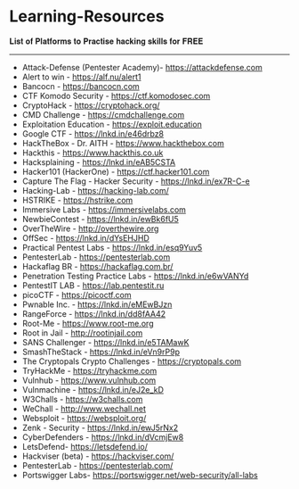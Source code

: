 # Learning-Resources
𝐋𝐢𝐬𝐭 𝐨𝐟 𝐏𝐥𝐚𝐭𝐟𝐨𝐫𝐦𝐬 𝐭𝐨 𝐏𝐫𝐚𝐜𝐭𝐢𝐬𝐞 𝐡𝐚𝐜𝐤𝐢𝐧𝐠 𝐬𝐤𝐢𝐥𝐥𝐬 𝐟𝐨𝐫 𝐅𝐑𝐄𝐄
_______________________________________________________________________________
- Attack-Defense (Pentester Academy)- https://attackdefense.com
- Alert to win - https://alf.nu/alert1
- Bancocn - https://bancocn.com
- CTF Komodo Security - https://ctf.komodosec.com
- CryptoHack - https://cryptohack.org/
- CMD Challenge - https://cmdchallenge.com
- Exploitation Education - https://exploit.education
- Google CTF - https://lnkd.in/e46drbz8
- HackTheBox - Dr. AITH - https://www.hackthebox.com
- Hackthis - https://www.hackthis.co.uk
- Hacksplaining - https://lnkd.in/eAB5CSTA
- Hacker101 (HackerOne) - https://ctf.hacker101.com
- Capture The Flag - Hacker Security - https://lnkd.in/ex7R-C-e
- Hacking-Lab - https://hacking-lab.com/
- HSTRIKE - https://hstrike.com
- Immersive Labs - https://immersivelabs.com
- NewbieContest - https://lnkd.in/ewBk6fU5
- OverTheWire - http://overthewire.org
- OffSec - https://lnkd.in/dYsEHJHD
- Practical Pentest Labs - https://lnkd.in/esq9Yuv5
- PentesterLab - https://pentesterlab.com
- Hackaflag BR - https://hackaflag.com.br/
- Penetration Testing Practice Labs - https://lnkd.in/e6wVANYd
- PentestIT LAB - https://lab.pentestit.ru
- picoCTF - https://picoctf.com
- Pwnable Inc. - https://lnkd.in/eMEwBJzn
- RangeForce - https://lnkd.in/dd8fAA42
- Root-Me - https://www.root-me.org
- Root in Jail - http://rootinjail.com
- SANS Challenger - https://lnkd.in/e5TAMawK
- SmashTheStack - https://lnkd.in/eVn9rP9p
- The Cryptopals Crypto Challenges - https://cryptopals.com
- TryHackMe - https://tryhackme.com
- Vulnhub - https://www.vulnhub.com
- Vulnmachine - https://lnkd.in/eJ2e_kD
- W3Challs - https://w3challs.com
- WeChall - http://www.wechall.net
- Websploit - https://websploit.org/
- Zenk - Security - https://lnkd.in/ewJ5rNx2
- CyberDefenders - https://lnkd.in/dVcmjEw8
- LetsDefend- https://letsdefend.io/
- Hackviser (beta) - https://hackviser.com/
- PentesterLab - https://pentesterlab.com/
- Portswigger Labs- https://portswigger.net/web-security/all-labs
